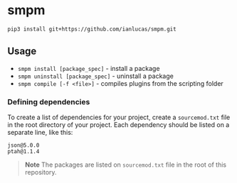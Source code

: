 # smpm

```bash
pip3 install git+https://github.com/ianlucas/smpm.git
```

## Usage

- `smpm install [package_spec]` - install a package
- `smpm uninstall [package_spec]` - uninstall a package
- `smpm compile [-f <file>]` - compiles plugins from the scripting folder

### Defining dependencies

To create a list of dependencies for your project, create a `sourcemod.txt` file in the root directory of your project. Each dependency should be listed on a separate line, like this:

```
json@5.0.0
ptah@1.1.4
```

> **Note**
> The packages are listed on `sourcemod.txt` file in the root of this repository.
